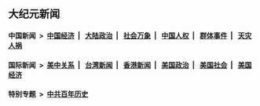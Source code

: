 ## 大纪元新闻

#### 中国新闻 &nbsp;>&nbsp; [中国经济](indexes/ncid283/README.md?06241245) &nbsp;| &nbsp; [大陆政治](indexes/ncid277/README.md?06241245) &nbsp;| &nbsp; [社会万象](indexes/ncid282/README.md?06241245) &nbsp;| &nbsp; [中国人权](indexes/ncid278/README.md?06241245) &nbsp;| &nbsp; [群体事件](indexes/ncid279/README.md?06241245) &nbsp;| &nbsp; [天灾人祸](indexes/ncid280/README.md?06241245)

#### 国际新闻 &nbsp;>&nbsp; [美中关系](indexes/nf1412576/README.md?06241245) &nbsp;| &nbsp; [台湾新闻](indexes/ncid1349361/README.md?06241245) &nbsp;| &nbsp; [香港新闻](indexes/ncid1349362/README.md?06241245) &nbsp;| &nbsp; [美国政治](indexes/ncid1078159/README.md?06241245) &nbsp;| &nbsp; [美国社会](indexes/ncid1078160/README.md?06241245) &nbsp;| &nbsp; [美国经济](indexes/ncid1078158/README.md?06241245)

#### 特别专题 &nbsp;>&nbsp; [中共百年历史](https://github.com/epoch-news/epoch-special/blob/master/README.md?06241245)  
